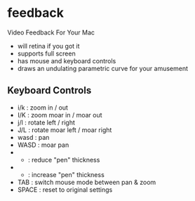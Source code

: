 feedback
========

Video Feedback For Your Mac

- will retina if you got it
- supports full screen
- has mouse and keyboard controls
- draws an undulating parametric curve for your amusement


Keyboard Controls
-----------------

- i/k : zoom in / out
- I/K : zoom moar in / moar out
- j/l : rotate left / right
- J/L : rotate moar left / moar right
- wasd : pan
- WASD : moar pan
- - : reduce "pen" thickness
- + : increase "pen" thickness
- TAB : switch mouse mode between pan & zoom
- SPACE : reset to original settings
